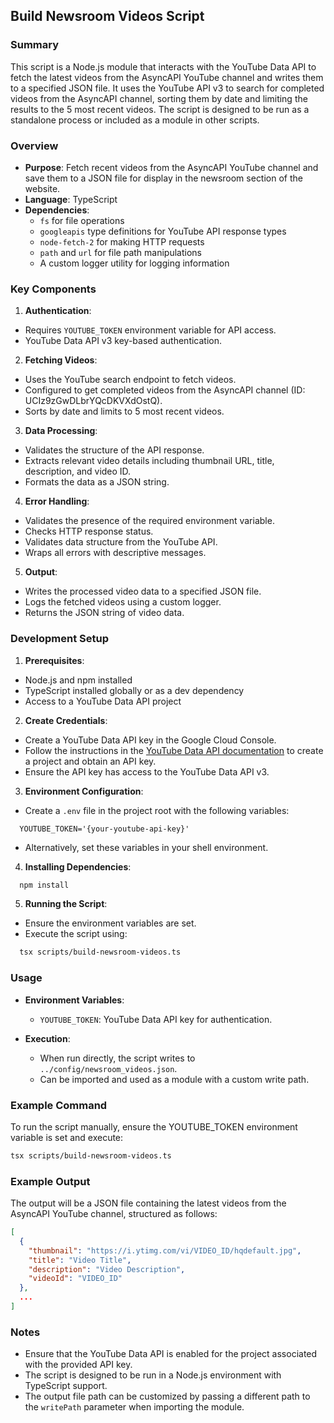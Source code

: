 ## Build Newsroom Videos Script

### Summary

This script is a Node.js module that interacts with the YouTube Data API to fetch the latest videos from the AsyncAPI YouTube channel and writes them to a specified JSON file. It uses the YouTube API v3 to search for completed videos from the AsyncAPI channel, sorting them by date and limiting the results to the 5 most recent videos. The script is designed to be run as a standalone process or included as a module in other scripts.

### Overview

- **Purpose**: Fetch recent videos from the AsyncAPI YouTube channel and save them to a JSON file for display in the newsroom section of the website.
- **Language**: TypeScript
- **Dependencies**:
  - `fs` for file operations
  - `googleapis` type definitions for YouTube API response types
  - `node-fetch-2` for making HTTP requests
  - `path` and `url` for file path manipulations
  - A custom logger utility for logging information

### Key Components

1. **Authentication**:
  - Requires `YOUTUBE_TOKEN` environment variable for API access.
  - YouTube Data API v3 key-based authentication.

2. **Fetching Videos**:
  - Uses the YouTube search endpoint to fetch videos.
  - Configured to get completed videos from the AsyncAPI channel (ID: UCIz9zGwDLbrYQcDKVXdOstQ).
  - Sorts by date and limits to 5 most recent videos.

3. **Data Processing**:
  - Validates the structure of the API response.
  - Extracts relevant video details including thumbnail URL, title, description, and video ID.
  - Formats the data as a JSON string.

4. **Error Handling**:
  - Validates the presence of the required environment variable.
  - Checks HTTP response status.
  - Validates data structure from the YouTube API.
  - Wraps all errors with descriptive messages.

5. **Output**:
  - Writes the processed video data to a specified JSON file.
  - Logs the fetched videos using a custom logger.
  - Returns the JSON string of video data.

### Development Setup

1. **Prerequisites**:
  - Node.js and npm installed
  - TypeScript installed globally or as a dev dependency
  - Access to a YouTube Data API project

2. **Create Credentials**:
  - Create a YouTube Data API key in the Google Cloud Console.
  - Follow the instructions in the [YouTube Data API documentation](https://developers.google.com/youtube/v3/getting-started) to create a project and obtain an API key.
  - Ensure the API key has access to the YouTube Data API v3.

3. **Environment Configuration**:
  - Create a `.env` file in the project root with the following variables:
  ```
    YOUTUBE_TOKEN='{your-youtube-api-key}'
  ```
  - Alternatively, set these variables in your shell environment.

4. **Installing Dependencies**:
  ```bash
    npm install
  ```
5. **Running the Script**:
  - Ensure the environment variables are set.
  - Execute the script using:
  ```bash
    tsx scripts/build-newsroom-videos.ts
  ```

### Usage

- **Environment Variables**:
  - `YOUTUBE_TOKEN`: YouTube Data API key for authentication.

- **Execution**:
  - When run directly, the script writes to `../config/newsroom_videos.json`.
  - Can be imported and used as a module with a custom write path.

### Example Command

To run the script manually, ensure the YOUTUBE_TOKEN environment variable is set and execute:

```bash
tsx scripts/build-newsroom-videos.ts
```

### Example Output

The output will be a JSON file containing the latest videos from the AsyncAPI YouTube channel, structured as follows:

```json
[
  {
    "thumbnail": "https://i.ytimg.com/vi/VIDEO_ID/hqdefault.jpg",
    "title": "Video Title",
    "description": "Video Description",
    "videoId": "VIDEO_ID"
  },
  ...
]
```

### Notes

- Ensure that the YouTube Data API is enabled for the project associated with the provided API key.
- The script is designed to be run in a Node.js environment with TypeScript support.
- The output file path can be customized by passing a different path to the `writePath` parameter when importing the module.
